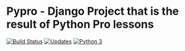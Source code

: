 # Pypro - Django Project that is the result of Python Pro lessons

[![Build Status](https://travis-ci.org/Riverfount/pypro.svg?branch=master)](https://travis-ci.org/Riverfount/pypro)
[![Updates](https://pyup.io/repos/github/Riverfount/pypro/shield.svg)](https://pyup.io/repos/github/Riverfount/pypro/)
[![Python 3](https://pyup.io/repos/github/Riverfount/pypro/python-3-shield.svg)](https://pyup.io/repos/github/Riverfount/pypro/)


